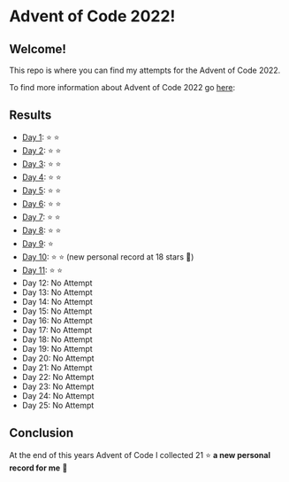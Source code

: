 # Advent of Code 2022!
## Welcome!
This repo is where you can find my attempts for the Advent of Code 2022.

To find more information about Advent of Code 2022 go [here](https://adventofcode.com/2022/about/):

## Results
- [Day 1](src/Day_1.py): :star: :star:
- [Day 2](src/Day_2.py): :star: :star:
- [Day 3](src/Day_3.py): :star: :star:
- [Day 4](src/Day_4.py): :star: :star:
- [Day 5](src/Day_5.py): :star: :star:
- [Day 6](src/Day_6.py): :star: :star:
- [Day 7](src/Day_7.py): :star: :star:
- [Day 8](src/Day_8.py): :star: :star:
- [Day 9](src/Day_9.py): :star: 
- [Day 10](src/Day_10.py): :star: :star: (new personal record at 18 stars :clap:)
- [Day 11](src/Day_11.py): :star: :star:
- Day 12: No Attempt
- Day 13: No Attempt
- Day 14: No Attempt
- Day 15: No Attempt
- Day 16: No Attempt
- Day 17: No Attempt
- Day 18: No Attempt
- Day 19: No Attempt
- Day 20: No Attempt
- Day 21: No Attempt
- Day 22: No Attempt
- Day 23: No Attempt
- Day 24: No Attempt
- Day 25: No Attempt


## Conclusion
At the end of this years Advent of Code I collected 21 :star: **a new personal record for me** :clap:
